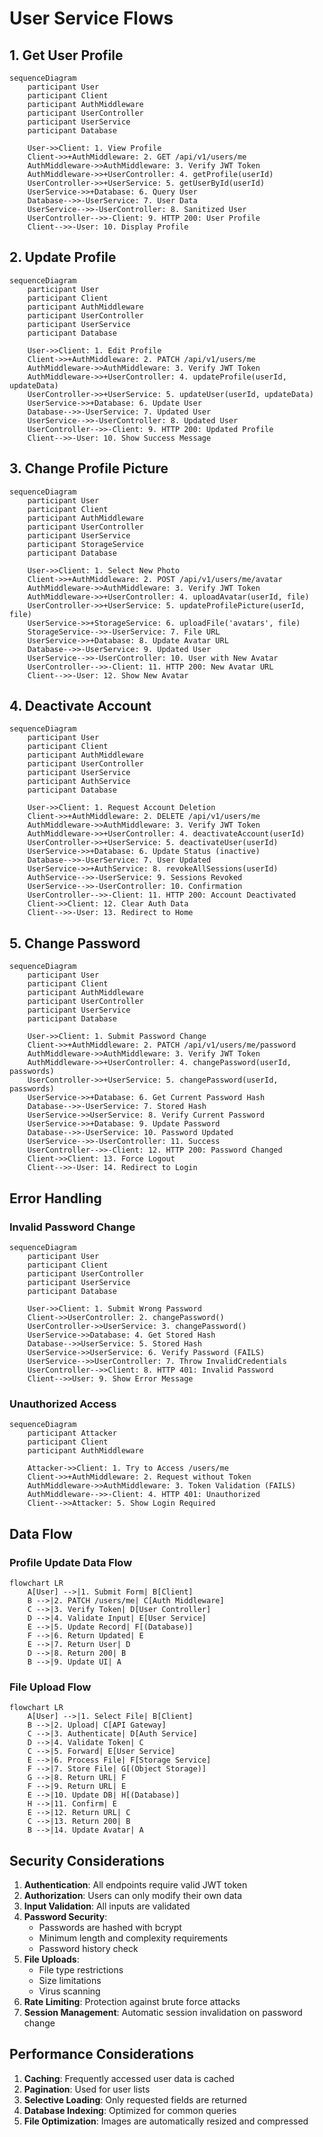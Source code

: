 # User Service Flows

## 1. Get User Profile

```mermaid
sequenceDiagram
    participant User
    participant Client
    participant AuthMiddleware
    participant UserController
    participant UserService
    participant Database
    
    User->>Client: 1. View Profile
    Client->>+AuthMiddleware: 2. GET /api/v1/users/me
    AuthMiddleware->>AuthMiddleware: 3. Verify JWT Token
    AuthMiddleware->>+UserController: 4. getProfile(userId)
    UserController->>+UserService: 5. getUserById(userId)
    UserService->>+Database: 6. Query User
    Database-->>-UserService: 7. User Data
    UserService-->>-UserController: 8. Sanitized User
    UserController-->>-Client: 9. HTTP 200: User Profile
    Client-->>-User: 10. Display Profile
```

## 2. Update Profile

```mermaid
sequenceDiagram
    participant User
    participant Client
    participant AuthMiddleware
    participant UserController
    participant UserService
    participant Database
    
    User->>Client: 1. Edit Profile
    Client->>+AuthMiddleware: 2. PATCH /api/v1/users/me
    AuthMiddleware->>AuthMiddleware: 3. Verify JWT Token
    AuthMiddleware->>+UserController: 4. updateProfile(userId, updateData)
    UserController->>+UserService: 5. updateUser(userId, updateData)
    UserService->>+Database: 6. Update User
    Database-->>-UserService: 7. Updated User
    UserService-->>-UserController: 8. Updated User
    UserController-->>-Client: 9. HTTP 200: Updated Profile
    Client-->>-User: 10. Show Success Message
```

## 3. Change Profile Picture

```mermaid
sequenceDiagram
    participant User
    participant Client
    participant AuthMiddleware
    participant UserController
    participant UserService
    participant StorageService
    participant Database
    
    User->>Client: 1. Select New Photo
    Client->>+AuthMiddleware: 2. POST /api/v1/users/me/avatar
    AuthMiddleware->>AuthMiddleware: 3. Verify JWT Token
    AuthMiddleware->>+UserController: 4. uploadAvatar(userId, file)
    UserController->>+UserService: 5. updateProfilePicture(userId, file)
    UserService->>+StorageService: 6. uploadFile('avatars', file)
    StorageService-->>-UserService: 7. File URL
    UserService->>+Database: 8. Update Avatar URL
    Database-->>-UserService: 9. Updated User
    UserService-->>-UserController: 10. User with New Avatar
    UserController-->>-Client: 11. HTTP 200: New Avatar URL
    Client-->>-User: 12. Show New Avatar
```

## 4. Deactivate Account

```mermaid
sequenceDiagram
    participant User
    participant Client
    participant AuthMiddleware
    participant UserController
    participant UserService
    participant AuthService
    participant Database
    
    User->>Client: 1. Request Account Deletion
    Client->>+AuthMiddleware: 2. DELETE /api/v1/users/me
    AuthMiddleware->>AuthMiddleware: 3. Verify JWT Token
    AuthMiddleware->>+UserController: 4. deactivateAccount(userId)
    UserController->>+UserService: 5. deactivateUser(userId)
    UserService->>+Database: 6. Update Status (inactive)
    Database-->>-UserService: 7. User Updated
    UserService->>+AuthService: 8. revokeAllSessions(userId)
    AuthService-->>-UserService: 9. Sessions Revoked
    UserService-->>-UserController: 10. Confirmation
    UserController-->>-Client: 11. HTTP 200: Account Deactivated
    Client->>Client: 12. Clear Auth Data
    Client-->>-User: 13. Redirect to Home
```

## 5. Change Password

```mermaid
sequenceDiagram
    participant User
    participant Client
    participant AuthMiddleware
    participant UserController
    participant UserService
    participant Database
    
    User->>Client: 1. Submit Password Change
    Client->>+AuthMiddleware: 2. PATCH /api/v1/users/me/password
    AuthMiddleware->>AuthMiddleware: 3. Verify JWT Token
    AuthMiddleware->>+UserController: 4. changePassword(userId, passwords)
    UserController->>+UserService: 5. changePassword(userId, passwords)
    UserService->>+Database: 6. Get Current Password Hash
    Database-->>-UserService: 7. Stored Hash
    UserService->>UserService: 8. Verify Current Password
    UserService->>+Database: 9. Update Password
    Database-->>-UserService: 10. Password Updated
    UserService-->>-UserController: 11. Success
    UserController-->>-Client: 12. HTTP 200: Password Changed
    Client->>Client: 13. Force Logout
    Client-->>-User: 14. Redirect to Login
```

## Error Handling

### Invalid Password Change
```mermaid
sequenceDiagram
    participant User
    participant Client
    participant UserController
    participant UserService
    participant Database
    
    User->>Client: 1. Submit Wrong Password
    Client->>UserController: 2. changePassword()
    UserController->>UserService: 3. changePassword()
    UserService->>Database: 4. Get Stored Hash
    Database-->>UserService: 5. Stored Hash
    UserService->>UserService: 6. Verify Password (FAILS)
    UserService-->>UserController: 7. Throw InvalidCredentials
    UserController-->>Client: 8. HTTP 401: Invalid Password
    Client-->>User: 9. Show Error Message
```

### Unauthorized Access
```mermaid
sequenceDiagram
    participant Attacker
    participant Client
    participant AuthMiddleware
    
    Attacker->>Client: 1. Try to Access /users/me
    Client->>+AuthMiddleware: 2. Request without Token
    AuthMiddleware->>AuthMiddleware: 3. Token Validation (FAILS)
    AuthMiddleware-->>-Client: 4. HTTP 401: Unauthorized
    Client-->>Attacker: 5. Show Login Required
```

## Data Flow

### Profile Update Data Flow
```mermaid
flowchart LR
    A[User] -->|1. Submit Form| B[Client]
    B -->|2. PATCH /users/me| C[Auth Middleware]
    C -->|3. Verify Token| D[User Controller]
    D -->|4. Validate Input| E[User Service]
    E -->|5. Update Record| F[(Database)]
    F -->|6. Return Updated| E
    E -->|7. Return User| D
    D -->|8. Return 200| B
    B -->|9. Update UI| A
```

### File Upload Flow
```mermaid
flowchart LR
    A[User] -->|1. Select File| B[Client]
    B -->|2. Upload| C[API Gateway]
    C -->|3. Authenticate| D[Auth Service]
    D -->|4. Validate Token| C
    C -->|5. Forward| E[User Service]
    E -->|6. Process File| F[Storage Service]
    F -->|7. Store File| G[(Object Storage)]
    G -->|8. Return URL| F
    F -->|9. Return URL| E
    E -->|10. Update DB| H[(Database)]
    H -->|11. Confirm| E
    E -->|12. Return URL| C
    C -->|13. Return 200| B
    B -->|14. Update Avatar| A
```

## Security Considerations

1. **Authentication**: All endpoints require valid JWT token
2. **Authorization**: Users can only modify their own data
3. **Input Validation**: All inputs are validated
4. **Password Security**: 
   - Passwords are hashed with bcrypt
   - Minimum length and complexity requirements
   - Password history check
5. **File Uploads**:
   - File type restrictions
   - Size limitations
   - Virus scanning
6. **Rate Limiting**: Protection against brute force attacks
7. **Session Management**: Automatic session invalidation on password change

## Performance Considerations

1. **Caching**: Frequently accessed user data is cached
2. **Pagination**: Used for user lists
3. **Selective Loading**: Only requested fields are returned
4. **Database Indexing**: Optimized for common queries
5. **File Optimization**: Images are automatically resized and compressed
